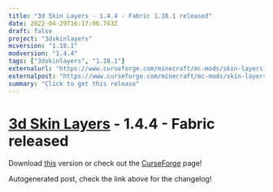 ```yaml
---
title: "3d Skin Layers - 1.4.4 - Fabric 1.18.1 released"
date: 2022-04-29T16:17:06.743Z
draft: false
project: "3dskinlayers"
mcversion: "1.18.1"
modversion: "1.4.4"
tags: ["3dskinlayers", "1.18.1"]
externalurl: "https://www.curseforge.com/minecraft/mc-mods/skin-layers-3d/files/3772835"
externalpost: "https://www.curseforge.com/minecraft/mc-mods/skin-layers-3d/files/3772835"
summary: "Click to get this release"
---
```

# [3d Skin Layers](/project/3dskinlayers) - 1.4.4 - Fabric released
Download [this](https://www.curseforge.com/minecraft/mc-mods/skin-layers-3d/files/3772835) version or check out the [CurseForge](https://www.curseforge.com/minecraft/mc-mods/skin-layers-3d) page!

Autogenerated post, check the link above for the changelog!
